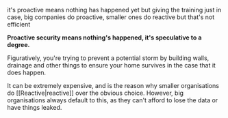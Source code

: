 it's proactive means nothing has happened yet but giving the training just in case, big companies do proactive, smaller ones do reactive but that's not efficient

**Proactive security means nothing's happened, it's speculative to a degree.**

Figuratively, you're trying to prevent a potential storm by building walls, drainage and other things to ensure your home survives in the case that it does happen.

It can be extremely expensive, and is the reason why smaller organisations do [[Reactive|reactive]] over the obvious choice. However, big organisations always default to this, as they can't afford to lose the data or have things leaked.